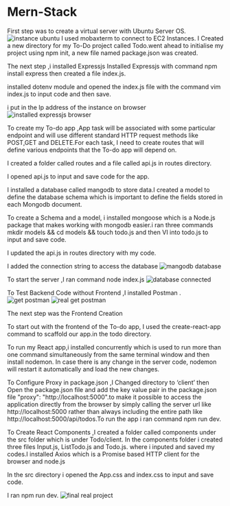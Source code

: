 # Mern-Stack
First step was to create a virtual server with Ubuntu Server OS.
![instance ubuntu](https://user-images.githubusercontent.com/94229949/162083495-4f338211-5218-4212-a274-fc21a16f43ab.png)
I used mobaxterm to connect to EC2 Instances.
I Created a new directory for my To-Do project called Todo.went ahead to initialise my project using  npm init, a new file named package.json was created.


The next step ,i installed Expressjs
Installed Expressjs with command npm install express then created a file index.js.

installed dotenv module and opened the index.js file with the command vim index.js to input code and then save.


i put in the Ip address of the instance on browser
![installed expressjs  browser](https://user-images.githubusercontent.com/94229949/162085376-2565b653-871d-4578-ac43-d0be77aeee9e.png)


To create my To-do app ,App task will be associated with some particular endpoint and will use different standard HTTP request methods like POST,GET and DELETE.For each task, I need to create routes that will define various endpoints that the To-do app will depend on.

I created a folder called routes and  a file called api.js in routes directory.

I opened api.js to input and save code for the app.

I installed a database called mangodb to store data.I created a model to define the database schema which is important to define the fields stored in each Mongodb document. 

To create a Schema and a model, i installed mongoose which is a Node.js package that makes working with mongodb easier.i ran three commands mkdir models && cd models && touch todo.js and then VI into todo.js to input and save code.

I updated the api.js in routes directory with my code.

I added the connection string to access the database 
![mangodb database](https://user-images.githubusercontent.com/94229949/162091938-9918cfb3-818e-4d9d-818f-f43920aad454.png)

To start the server ,I ran command node index.js 
![database connected](https://user-images.githubusercontent.com/94229949/162092296-19167678-a1bd-42f8-b071-57f29fc65bd4.png)

To Test Backend Code without Frontend ,I installed  Postman .
![get postman](https://user-images.githubusercontent.com/94229949/162092735-cb7eaba8-f522-44ef-9780-97f142100f71.png)
![real get postman](https://user-images.githubusercontent.com/94229949/162092807-37fc0b43-70bf-450d-8763-f79e6d4dd7eb.png)

The next step was the Frontend Creation

 To start out with the frontend of the To-do app, I used the create-react-app command to scaffold our app.in the todo directory.
 
 
To run my React app,i installed concurrently which is used to run more than one command simultaneously from the same terminal window and then install nodemon. In case there is any change in the server code, nodemon will restart it automatically and load the new changes.

To Configure Proxy in package.json ,I Changed directory to ‘client’ then Open the package.json file and add  the key value pair in the package.json file "proxy": "http://localhost:5000".to make it possible to access the application directly from the browser by simply calling the server url like http://localhost:5000 rather than always including the entire path like http://localhost:5000/api/todos.To run the app  i ran command npm run dev.

To Create React Components ,I created a folder called components under the src folder which is under Todo/client. In the components folder i created three files Input.js, ListTodo.js and Todo.js. where i inputed and saved my codes.I installed Axios which is a Promise based HTTP client for the browser and node.js

In the src directory i opened the App.css and index.css to input and save code.

I ran npm run dev.
![final real project](https://user-images.githubusercontent.com/94229949/162097635-0cb19fa3-37b0-4474-818f-ad982a0e8f89.png)
